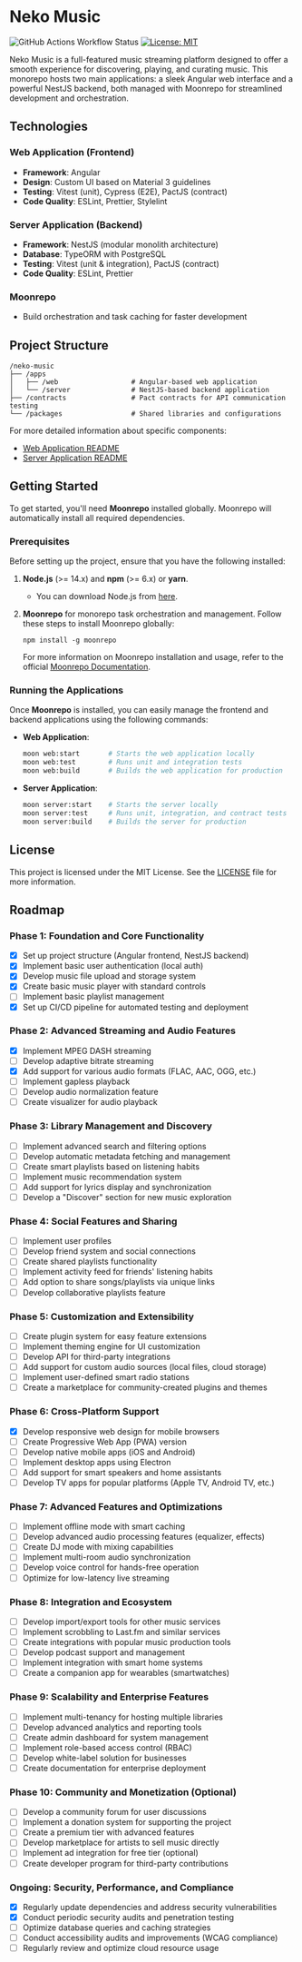 # Neko Music

![GitHub Actions Workflow Status](https://img.shields.io/github/actions/workflow/status/mrcatlait/neko-music/ci.yml)
[![License: MIT](https://img.shields.io/badge/License-MIT-yellow.svg)](https://opensource.org/licenses/MIT)

Neko Music is a full-featured music streaming platform designed to offer a smooth experience for discovering, playing, and curating music. This monorepo hosts two main applications: a sleek Angular web interface and a powerful NestJS backend, both managed with Moonrepo for streamlined development and orchestration.



## Technologies

### Web Application (Frontend)
- **Framework**: Angular 
- **Design**: Custom UI based on Material 3 guidelines
- **Testing**: Vitest (unit), Cypress (E2E), PactJS (contract)
- **Code Quality**: ESLint, Prettier, Stylelint

### Server Application (Backend)
- **Framework**: NestJS (modular monolith architecture)
- **Database**: TypeORM with PostgreSQL
- **Testing**: Vitest (unit & integration), PactJS (contract)
- **Code Quality**: ESLint, Prettier

### Moonrepo
- Build orchestration and task caching for faster development

## Project Structure

```plaintext
/neko-music
├── /apps
│   ├── /web                  # Angular-based web application
│   └── /server               # NestJS-based backend application
├── /contracts                # Pact contracts for API communication testing
└── /packages                 # Shared libraries and configurations
```

For more detailed information about specific components:
- [Web Application README](apps/web/README.md)
- [Server Application README](apps/server/README.md)

## Getting Started

To get started, you'll need **Moonrepo** installed globally. Moonrepo will automatically install all required dependencies.

### Prerequisites

Before setting up the project, ensure that you have the following installed:

1. **Node.js** (>= 14.x) and **npm** (>= 6.x) or **yarn**.
   - You can download Node.js from [here](https://nodejs.org/).

2. **Moonrepo** for monorepo task orchestration and management. Follow these steps to install Moonrepo globally:
   ```
   npm install -g moonrepo
   ```

   For more information on Moonrepo installation and usage, refer to the official [Moonrepo Documentation](https://moonrepo.dev/docs).


### Running the Applications

Once **Moonrepo** is installed, you can easily manage the frontend and backend applications using the following commands:

- **Web Application**:
   ```bash
   moon web:start       # Starts the web application locally
   moon web:test        # Runs unit and integration tests
   moon web:build       # Builds the web application for production
   ```

- **Server Application**:
   ```bash
   moon server:start    # Starts the server locally
   moon server:test     # Runs unit, integration, and contract tests
   moon server:build    # Builds the server for production
   ```

## License

This project is licensed under the MIT License. See the [LICENSE](LICENSE) file for more information.

## Roadmap

### Phase 1: Foundation and Core Functionality
- [x] Set up project structure (Angular frontend, NestJS backend)
- [x] Implement basic user authentication (local auth)
- [x] Develop music file upload and storage system
- [x] Create basic music player with standard controls
- [ ] Implement basic playlist management
- [x] Set up CI/CD pipeline for automated testing and deployment

### Phase 2: Advanced Streaming and Audio Features
- [x] Implement MPEG DASH streaming
- [ ] Develop adaptive bitrate streaming
- [x] Add support for various audio formats (FLAC, AAC, OGG, etc.)
- [ ] Implement gapless playback
- [ ] Develop audio normalization feature
- [ ] Create visualizer for audio playback

### Phase 3: Library Management and Discovery
- [ ] Implement advanced search and filtering options
- [ ] Develop automatic metadata fetching and management
- [ ] Create smart playlists based on listening habits
- [ ] Implement music recommendation system
- [ ] Add support for lyrics display and synchronization
- [ ] Develop a "Discover" section for new music exploration

### Phase 4: Social Features and Sharing
- [ ] Implement user profiles
- [ ] Develop friend system and social connections
- [ ] Create shared playlists functionality
- [ ] Implement activity feed for friends' listening habits
- [ ] Add option to share songs/playlists via unique links
- [ ] Develop collaborative playlists feature

### Phase 5: Customization and Extensibility
- [ ] Create plugin system for easy feature extensions
- [ ] Implement theming engine for UI customization
- [ ] Develop API for third-party integrations
- [ ] Add support for custom audio sources (local files, cloud storage)
- [ ] Implement user-defined smart radio stations
- [ ] Create a marketplace for community-created plugins and themes

### Phase 6: Cross-Platform Support
- [x] Develop responsive web design for mobile browsers
- [ ] Create Progressive Web App (PWA) version
- [ ] Develop native mobile apps (iOS and Android)
- [ ] Implement desktop apps using Electron
- [ ] Add support for smart speakers and home assistants
- [ ] Develop TV apps for popular platforms (Apple TV, Android TV, etc.)

### Phase 7: Advanced Features and Optimizations
- [ ] Implement offline mode with smart caching
- [ ] Develop advanced audio processing features (equalizer, effects)
- [ ] Create DJ mode with mixing capabilities
- [ ] Implement multi-room audio synchronization
- [ ] Develop voice control for hands-free operation
- [ ] Optimize for low-latency live streaming

### Phase 8: Integration and Ecosystem
- [ ] Develop import/export tools for other music services
- [ ] Implement scrobbling to Last.fm and similar services
- [ ] Create integrations with popular music production tools
- [ ] Develop podcast support and management
- [ ] Implement integration with smart home systems
- [ ] Create a companion app for wearables (smartwatches)

### Phase 9: Scalability and Enterprise Features
- [ ] Implement multi-tenancy for hosting multiple libraries
- [ ] Develop advanced analytics and reporting tools
- [ ] Create admin dashboard for system management
- [ ] Implement role-based access control (RBAC)
- [ ] Develop white-label solution for businesses
- [ ] Create documentation for enterprise deployment

### Phase 10: Community and Monetization (Optional)
- [ ] Develop a community forum for user discussions
- [ ] Implement a donation system for supporting the project
- [ ] Create a premium tier with advanced features
- [ ] Develop marketplace for artists to sell music directly
- [ ] Implement ad integration for free tier (optional)
- [ ] Create developer program for third-party contributions

### Ongoing: Security, Performance, and Compliance
- [x] Regularly update dependencies and address security vulnerabilities
- [x] Conduct periodic security audits and penetration testing
- [ ] Optimize database queries and caching strategies
- [ ] Conduct accessibility audits and improvements (WCAG compliance)
- [ ] Regularly review and optimize cloud resource usage
